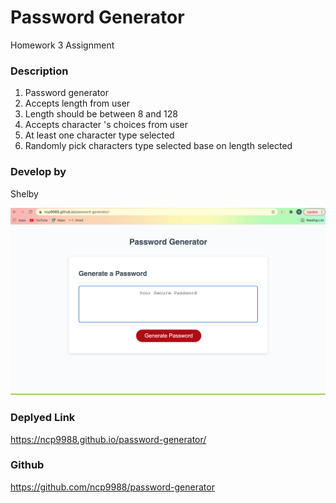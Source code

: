 # Password Generator
Homework 3 Assignment

### Description

1. Password generator
2. Accepts length from user
3. Length should be between 8 and 128
4. Accepts character 's choices from user
5. At least one character type selected
6. Randomly pick characters type selected base on length selected

### Develop by
Shelby


![Screenshot](https://github.com/ncp9988/password-generator/blob/master/screenshot.png)



### Deplyed Link 
https://ncp9988.github.io/password-generator/

### Github 
https://github.com/ncp9988/password-generator